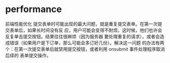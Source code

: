 # performance
前端性能优化
提交表单时可能出现的最大问题，就是重复提交表单。在第一次提交表单后，如果长时间没有反
应，用户可能会变得不耐烦。这时候，他们也许会反复单击提交按钮。结果往往很麻烦（因为服务器
要处理重复的请求），或者会造成错误（如果用户是下订单，那么可能会多订好几份）。解决这一问题
的办法有两个：在第一次提交表单后就禁用提交按钮，或者利用 onsubmit 事件处理程序取消后续的
表单提交操作。
